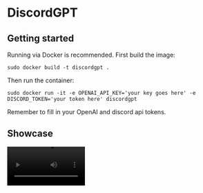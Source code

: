 # DiscordGPT

## Getting started

Running via Docker is recommended. First build the image:

`sudo docker build -t discordgpt .`

Then run the container:

`sudo docker run -it -e OPENAI_API_KEY='your key goes here' -e DISCORD_TOKEN='your token here' discordgpt`

Remember to fill in your OpenAI and discord api tokens.

## Showcase

<video src='asset/simple_multi_message.webm.mov' width=180 />

![Simple Multi-Message conversation](asset/simple_multi_message.webm.mov)

![Complex Multi-Message conversation](asset/complex_multi_message.webm.mov)